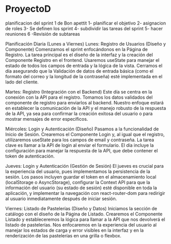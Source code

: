 # ProyectoD

planificacion del sprint 1 de Bon apettit
1- planificar el objetivo
2- asignacion de roles
3- Se definen los sprint
4- subdividir las tareas del sprint
5- hacer reuniones
6 -Revisión de subtareas

Planificación Diaria (Lunes a Viernes)
Lunes: Registro de Usuarios (Diseño y Componente)
Comenzamos el sprint enfocándonos en la Página de Registro. La tarea principal es el diseño de la interfaz y la creación del Componente Registro en el frontend. Usaremos useState para manejar el estado de todos los campos de entrada y la lógica de la vista. Cerramos el día asegurando que la Validación de datos de entrada básica (como el formato del correo y la longitud de la contraseña) esté implementada en el lado del cliente.

Martes: Registro (Integración con el Backend)
Este día se centra en la conexión con la API para el registro. Tomamos los datos validados del componente de registro para enviarlos al backend. Nuestro enfoque estará en establecer la comunicación de la API y el manejo robusto de la respuesta de la API, ya sea para confirmar la creación exitosa del usuario o para mostrar mensajes de error específicos.

Miércoles: Login y Autenticación (Diseño)
Pasamos a la funcionalidad de Inicio de Sesión. Crearemos el Componente Login y, al igual que el registro, utilizaremos useState para los campos de email y contraseña. La tarea clave es llamar a la API de login al enviar el formulario. El día incluye la configuración para manejar la respuesta de la API, que debe contener el token de autenticación.

Jueves: Login y Autenticación (Gestión de Sesión)
El jueves es crucial para la experiencia del usuario, pues implementamos la persistencia de la sesión. Los pasos incluyen guardar el token en el almacenamiento local (localStorage o AsyncStorage), configurar la Context API para que la información del usuario (su estado de sesión) esté disponible en toda la aplicación, y implementar la navegación con react-router-dom para redirigir al usuario inmediatamente después de iniciar sesión.

Viernes: Listado de Pastelerías (Diseño y Datos)
Iniciamos la sección de catálogo con el diseño de la Página de Listado. Crearemos el Componente Listado y estableceremos la lógica para llamar a la API que nos devolverá el listado de pastelerías. Nos enfocaremos en la experiencia del usuario al manejar los estados de carga y error visibles en la interfaz y en la renderización de las pastelerías en una grilla o flexbox.

